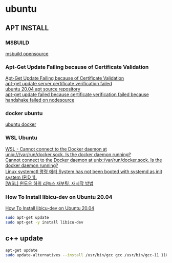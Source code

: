 # ubuntu

## APT INSTALL

### MSBUILD

[msbuild opensource](https://github.com/dotnet/msbuild/blob/main/documentation/wiki/Building-Testing-and-Debugging-on-.Net-Core-MSBuild.md)

### Apt-Get Update Failing because of Certificate Validation

[Apt-Get Update Failing because of Certificate Validation](https://serverfault.com/questions/1093511/apt-get-update-failing-because-of-certificate-validation)  
[apt-get update server certificate verification failed](https://github.com/Azure/azure-cli/issues/19405)  
[ubuntu 20.04 apt source repository](https://jkim83.tistory.com/102)  
[apt-get update failed because certificate verification failed because handshake failed on nodesource](https://askubuntu.com/questions/1095266/apt-get-update-failed-because-certificate-verification-failed-because-handshake)

### docker ubuntu

[ubuntu docker](https://hub.docker.com/_/ubuntu)

### WSL Ubuntu

[WSL - Cannot connect to the Docker daemon at unix:///var/run/docker.sock. Is the docker daemon running?](https://forums.docker.com/t/wsl-cannot-connect-to-the-docker-daemon-at-unix-var-run-docker-sock-is-the-docker-daemon-running/116245)  
[Cannot connect to the Docker daemon at unix:/var/run/docker.sock. Is the docker daemon running?](https://stackoverflow.com/questions/44678725/cannot-connect-to-the-docker-daemon-at-unix-var-run-docker-sock-is-the-docker)  
[Linux systemctl 명령 에러 System has not been booted with systemd as init system (PID 1).](https://parkkingcar.tistory.com/96)  
[[WSL] 윈도우 하위 리눅스 재부팅, 재시작 방법](https://webisfree.com/2022-11-08/[WSL]-%EC%9C%88%EB%8F%84%EC%9A%B0-%ED%95%98%EC%9C%84-%EB%A6%AC%EB%88%85%EC%8A%A4-%EC%9E%AC%EB%B6%80%ED%8C%85-%EC%9E%AC%EC%8B%9C%EC%9E%91-%EB%B0%A9%EB%B2%95)

### How To Install libicu-dev on Ubuntu 20.04

[How To Install libicu-dev on Ubuntu 20.04](https://installati.one/install-libicu-dev-ubuntu-20-04/)

```sh
sudo apt-get update
sudo apt-get -y install libicu-dev
```

## c++ update

```bash
apt-get update
sudo update-alternatives --install /usr/bin/gcc gcc /usr/bin/gcc-11 110 --slave /usr/bin/g++ g++ /usr/bin/g++-11
```
